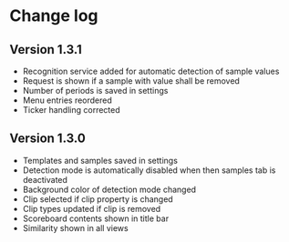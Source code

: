 # Change log

## Version 1.3.1

* Recognition service added for automatic detection of sample values
* Request is shown if a sample with value shall be removed
* Number of periods is saved in settings
* Menu entries reordered
* Ticker handling corrected

## Version 1.3.0

* Templates and samples saved in settings
* Detection mode is automatically disabled when then samples tab is deactivated
* Background color of detection mode changed
* Clip selected if clip property is changed
* Clip types updated if clip is removed
* Scoreboard contents shown in title bar
* Similarity shown in all views